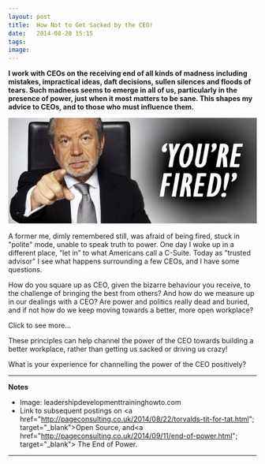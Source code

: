 ```yaml
---
layout: post
title:  How Not to Get Sacked by the CEO!
date:   2014-08-20 15:15
tags: 
image: 
---
```


**I work with CEOs on the receiving end of all kinds of madness including mistakes, impractical ideas, daft decisions, sullen silences and floods of tears. Such madness seems to emerge in all of us, particularly in the presence of power, just when it most matters to be sane. This shapes my advice to CEOs, and to those who must influence them.**

![](/libb/images/youre-fired.jpg)

A former me, dimly remembered still, was afraid of being fired, stuck in "polite" mode, unable to speak truth to power. One day I woke up in a different place, “let in” to what Americans call a C-Suite. Today as "trusted advisor" I see what happens surrounding a few CEOs, and I have some questions. 

How do you square up as CEO, given the bizarre behaviour you receive, to the challenge of bringing the best from others? And how do we measure up in our dealings with a CEO? Are power and politics really dead and buried, and if not how do we keep moving towards a better, more open workplace? 

<div id="restOfArticle" style="display:none">

As a source I chose five companies I am currently with. Their CEOs possess a remarkable array of elevating awards including masters degrees, doctorates, a knighthood, a professorship plus experience at the highest levels of government and commerce. Their organisations span the sectors (government, charity, corporate-private, mixed public/private and trust). <br><br>

Beyond their marked differences in character, gender and cultural background, all five CEOs display <b>an ambition that borders on impatience</b>: as if time is running out, they are driven to scale up and deliver ever more impact and at faster pace. But how does it feel in their shoes? One reflects: “Everybody wants a piece of you”, like a kind of celebrity giving out magic potions. I see them all try to spread responsibility, taking the spotlight off them, and getting more done collectively. <br><br>

In their surrounding circle colleagues (including COOs, top team and wider staff), continually ask <b>is the CEO inspiring, supporting their efforts or even noticing them?</b> Alongside a sometimes exaggerated awe or a quiet appreciation for a CEO's achievements, we find grumbles and gaping disbelief at the CEO's mad, damaging or counter-productive behaviour.<br><br>

Each CEO has many faces and a <b>chameleon-like capability</b> to snap into the action required at different moments: the company conference, press conference, top team awayday, with top-level visitor or general public. I see how they handle interruptions during our personal chats.<br><br>

For all their great powers <b>none of these CEOs is all seeing</b>. They may appreciate a rare chance I give them to speak out their thoughts (sometimes at great length!), or for feedback "from someone who sees things I can't see". Like predators they will pounce on lies or evasion, and I find talking openly is less difficult when you know this. Today I have learned to separate my own observations from strong feelings of frustration or over-confidence I may be picking up from the CEO. I am prepared to tell unpopular truths. <br><br>

<b>But as advisors we should remember we are never objective</b>. That we have been “let in” reaches the CEO's colleagues and shows up in the cosseted way they deal with us. It is easy not to notice that they find time, they listen or that they are sending messages and testing out ideas for approval. When you do notice, you can feel they are "managing" or manipulating you.<br><br> 

When the CEO brings you into their top team and catches your eye with the signal "my position is unspeakably exposed, and I'm in your hands!", sometimes you can only give a look that says "I understand", because there are things that can't be said.<br><br>

We know that power has become less centralised as organisations have become more open, but does that mean it is the end of hierarchy? Politics? No, far from it. But how could we make their effects less toxic? <br><br>

Currently my advice is... <br><br>
<ol>

<li><b>If you are a CEO </b> - I invite you turn your direct reports into a team of CEOs, by being radically enabling, inspired by "open source values", sharing information and responsibility. Spend more time listening to, appreciating and coaching others, to kindle a shared understanding of the company as a joined-up "system". Always find a way to be "you": an honest but imperfect person others can know and trust.</li>
<li><b>If you are someone who wants to influence the CEO</b> - show the CEO you are "system-savvy", wear your company not your silo hat, tell don't doctor the truth. Spend time coaching others to act horizonatally and directly across silos, not passing things up and down the line. </li>
<li><b>If you are a "trusted advisor" to anyone</b> - treat each person you speak to as a CEO: have them set aside their own interest, locate the exciting opportunities for the company, find their best ways to contribute. Make each conversation confidential and never tittle-tattle. Find a way to speak the truth, don't try to please.</li>
</ol><br>
</div>
<a onclick="showMoreOrLess(this,'restOfArticle');">Click to see more...</a>

These principles can help channel the power of the CEO towards building a better workplace, rather than getting us sacked or driving us crazy!

What is your experience for channelling the power of the CEO positively?

__________________
<b>Notes</b>  

* Image: leadershipdevelopmenttraininghowto.com
* Link to subsequent postings on <a href="http://pageconsulting.co.uk/2014/08/22/torvalds-tit-for-tat.html"; target="_blank">Open Source</a>, and<a href="http://pageconsulting.co.uk/2014/09/11/end-of-power.html"; target="_blank"> The End of Power</a>. 

 

__________________

